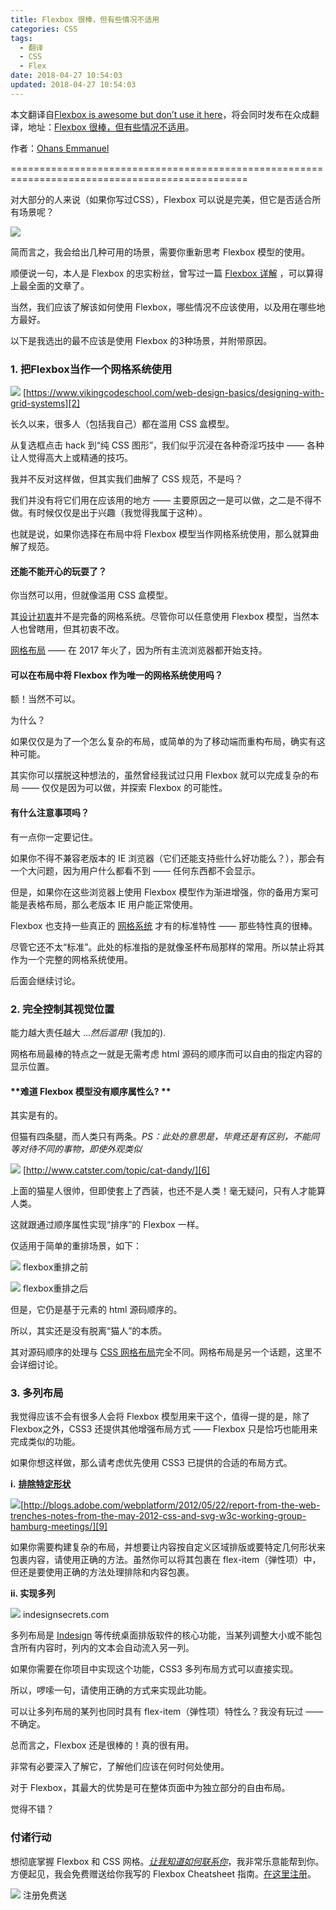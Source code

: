 ```yaml
---
title: Flexbox 很棒，但有些情况不适用
categories: CSS
tags:
  - 翻译
  - CSS
  - Flex
date: 2018-04-27 10:54:03
updated: 2018-04-27 10:54:03
---
```


本文翻译自[Flexbox is awesome but don’t use it here](https://medium.com/@ohansemmanuel/flexbox-is-awesome-but-its-not-welcome-here-a90601c292b6)，将会同时发布在众成翻译，地址：[Flexbox 很棒，但有些情况不适用](https://zcfy.cc/article/flexbox-is-awesome-but-don-t-use-it-here-ohans-emmanuel-medium)。

作者：[Ohans Emmanuel](https://medium.com/@ohansemmanuel?source=post_header_lockup)

===============================================================================================

对大部分的人来说（如果你写过CSS），Flexbox 可以说是完美，但它是否适合所有场景呢？

![](https://cdn-images-1.medium.com/max/1600/1*GHWUvoGa5fZLrGRjQuSnKg.jpeg)

简而言之，我会给出几种可用的场景，需要你重新思考 Flexbox 模型的使用。

顺便说一句，本人是 Flexbox 的忠实粉丝，曾写过一篇 [ Flexbox 详解](https://medium.freecodecamp.com/understanding-flexbox-everything-you-need-to-know-b4013d4dc9af) ，可以算得上最全面的文章了。

当然，我们应该了解该如何使用 Flexbox，哪些情况不应该使用，以及用在哪些地方最好。

以下是我选出的最不应该是使用 Flexbox 的3种场景，并附带原因。

### **1\. 把Flexbox当作一个网格系统使用**

![](https://cdn-images-1.medium.com/max/1600/1*bOjvKp2CL7WH6d8XdVkEnw.png)
[https://www.vikingcodeschool.com/web-design-basics/designing-with-grid-systems][2]

长久以来，很多人（包括我自己）都在滥用 CSS 盒模型。

从复选框点击 hack 到“纯 CSS 图形”，我们似乎沉浸在各种奇淫巧技中 —— 各种让人觉得高大上或精通的技巧。

我并不反对这样做，但其实我们曲解了 CSS 规范，不是吗？

我们并没有将它们用在应该用的地方 —— 主要原因之一是可以做，之二是不得不做。有时候仅仅是出于兴趣（我觉得我属于这种）。

也就是说，如果你选择在布局中将 Flexbox 模型当作网格系统使用，那么就算曲解了规范。

#### **还能不能开心的玩耍了？**

你当然可以用，但就像滥用 CSS 盒模型。

其[设计初衷](3)并不是完备的网格系统。尽管你可以任意使用 Flexbox 模型，当然本人也曾瞎用，但其初衷不改。

[网格布局](4)  —— 在 2017 年火了，因为所有主流浏览器都开始支持。

#### **可以在布局中将 Flexbox 作为唯一的网格系统使用吗？**

额！当然不可以。

为什么？

如果仅仅是为了一个怎么复杂的布局，或简单的为了移动端而重构布局，确实有这种可能。

其实你可以摆脱这种想法的，虽然曾经我试过只用 Flexbox 就可以完成复杂的布局 —— 仅仅是因为可以做，并探索 Flexbox 的可能性。

#### **有什么注意事项吗？**

有一点你一定要记住。

如果你不得不兼容老版本的 IE 浏览器（它们还能支持些什么好功能么？），那会有一个大问题，因为用户什么都看不到 —— 任何东西都不会显示。

但是，如果你在这些浏览器上使用 Flexbox 模型作为渐进增强，你的备用方案可能是表格布局，那么老版本 IE 用户能正常使用。

Flexbox 也支持一些真正的 [网格系统](5) 才有的标准特性 —— 那些特性真的很棒。

尽管它还不太“标准”。此处的标准指的是就像圣杯布局那样的常用。所以禁止将其作为一个完整的网格系统使用。

后面会继续讨论。

### **2\. 完全控制其视觉位置**

能力越大责任越大 ..._然后滥用!_ (我加的).

网格布局最棒的特点之一就是无需考虑 html 源码的顺序而可以自由的指定内容的显示位置。

#### **难道 Flexbox 模型没有顺序属性么? **

其实是有的。

但猫有四条腿，而人类只有两条。*PS：此处的意思是，毕竟还是有区别，不能同等对待不同的事物，即使外观类似*

![](https://cdn-images-1.medium.com/max/1600/1*FqN2jAlgxrH02c0wrZZvoQ.jpeg)
[http://www.catster.com/topic/cat-dandy/][6]

上面的猫星人很帅，但即使套上了西装，也还不是人类！毫无疑问，只有人才能算人类。

这就跟通过顺序属性实现“排序”的 Flexbox 一样。

仅适用于简单的重排场景，如下：

![](https://cdn-images-1.medium.com/max/1600/1*N9Ga3Z2OEBCEfdTzQcOPHg.png)
flexbox重排之前

![](https://cdn-images-1.medium.com/max/1600/1*om-VcwoLbwPf1IaAMzmOvw.png)
flexbox重排之后

但是，它仍是基于元素的 html 源码顺序的。

所以，其实还是没有脱离“猫人”的本质。

其对源码顺序的处理与 [CSS 网格布局][7]完全不同。网格布局是另一个话题，这里不会详细讨论。

### **3\. 多列布局**

我觉得应该不会有很多人会将 Flexbox 模型用来干这个，值得一提的是，除了Flexbox之外，CSS3 还提供其他增强布局方式 —— Flexbox 只是恰巧也能用来完成类似的功能。

如果你想这样做，那么请考虑优先使用 CSS3 已提供的合适的布局方式。

**i.** [**排除特定形状**][8]

![](https://cdn-images-1.medium.com/max/1600/1*xOzOdXwwEXLmRAVeS4r0wg.jpeg)[http://blogs.adobe.com/webplatform/2012/05/22/report-from-the-web-trenches-notes-from-the-may-2012-css-and-svg-w3c-working-group-hamburg-meetings/][9]

如果你需要构建复杂的布局，并想要让内容按自定义区域排版或要特定几何形状来包裹内容，请使用正确的方法。虽然你可以将其包裹在 flex-item（弹性项）中，但还是要使用正确的方法处理排除和内容包裹。

**ii. 实现多列**

![](https://cdn-images-1.medium.com/max/1600/1*lrWW6GkHG4n6AswnbJeq5g.jpeg)
indesignsecrets.com

多列布局是 [Indesign][10] 等传统桌面排版软件的核心功能，当某列调整大小或不能包含所有内容时，列内的文本会自动流入另一列。

如果你需要在你项目中实现这个功能，CSS3 多列布局方式可以直接实现。

所以，啰嗦一句，请使用正确的方式来实现此功能。

可以让多列布局的某列也同时具有 flex-item（弹性项）特性么？我没有玩过 —— 不确定。


总而言之，Flexbox 还是很棒的！真的很有用。

非常有必要深入了解它，了解他们应该在何时何处使用。

对于 Flexbox，其最大的优势是可在整体页面中为独立部分的自由布局。

觉得不错？

### 付诸行动

想彻底掌握 Flexbox 和 CSS 网格。[_让我知道如何联系你_][11]，我非常乐意能帮到你。方便起见，我会免费赠送给你我写的 Flexbox Cheatsheet 指南。[在这里注册][12]。

![](https://cdn-images-1.medium.com/max/1600/1*Tg2lj3QvdhqZNn0vB2ri2w.jpeg)
注册免费送

[1]: https://medium.freecodecamp.com/understanding-flexbox-everything-you-need-to-know-b4013d4dc9af
[2]: https://www.vikingcodeschool.com/web-design-basics/designing-with-grid-systems
[3]: https://www.w3.org/TR/css-flexbox-1/#overview
[4]: https://www.w3.org/TR/css-grid-1/#overview
[5]: https://philipwalton.github.io/solved-by-flexbox/demos/grids/
[6]: http://www.catster.com/topic/cat-dandy/
[7]: https://www.w3.org/TR/css-grid-1/#overview
[8]: https://www.w3.org/TR/2012/WD-css3-exclusions-20120503/
[9]: http://blogs.adobe.com/webplatform/2012/05/22/report-from-the-web-trenches-notes-from-the-may-2012-css-and-svg-w3c-working-group-hamburg-meetings/
[10]: http://www.adobe.com/products/indesign.html
[11]: https://goo.gl/forms/5c9lgDcT2DQta0M63
[12]: https://goo.gl/forms/5c9lgDcT2DQta0M63